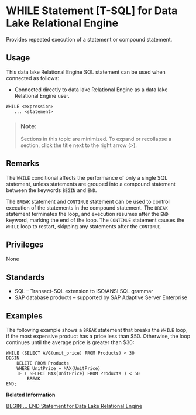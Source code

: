 <!-- loioa62903f784f2101580008b8c6fbdb47c -->

# WHILE Statement \[T-SQL\] for Data Lake Relational Engine

Provides repeated execution of a statement or compound statement.



<a name="loioa62903f784f2101580008b8c6fbdb47c__section_ovp_dvr_znb"/>

## Usage

This data lake Relational Engine SQL statement can be used when connected as follows:

-   Connected directly to data lake Relational Engine as a data lake Relational Engine user.



```
WHILE <expression>
   ... <statement>
```



> ### Note:  
> Sections in this topic are minimized. To expand or recollapse a section, click the title next to the right arrow \(*\>*\).



<a name="loioa62903f784f2101580008b8c6fbdb47c__IQ_Usage"/>

## Remarks

The `WHILE` conditional affects the performance of only a single SQL statement, unless statements are grouped into a compound statement between the keywords `BEGIN` and `END`.

The `BREAK` statement and `CONTINUE` statement can be used to control execution of the statements in the compound statement. The `BREAK` statement terminates the loop, and execution resumes after the `END` keyword, marking the end of the loop. The `CONTINUE` statement causes the `WHILE` loop to restart, skipping any statements after the `CONTINUE`.



<a name="loioa62903f784f2101580008b8c6fbdb47c__IQ_Permissions"/>

## Privileges

None



<a name="loioa62903f784f2101580008b8c6fbdb47c__IQ_Standards"/>

## Standards

-   SQL – Transact-SQL extension to ISO/ANSI SQL grammar
-   SAP database products – supported by SAP Adaptive Server Enterprise



<a name="loioa62903f784f2101580008b8c6fbdb47c__IQ_Examples"/>

## Examples

The following example shows a `BREAK` statement that breaks the `WHILE` loop, if the most expensive product has a price less than $50. Otherwise, the loop continues until the average price is greater than $30:

```
WHILE (SELECT AVG(unit_price) FROM Products) < 30 
BEGIN
	DELETE FROM Products
	WHERE UnitPrice = MAX(UnitPrice)
	IF ( SELECT MAX(UnitPrice) FROM Products ) < 50 
		BREAK
END;
```

**Related Information**  


[BEGIN … END Statement for Data Lake Relational Engine](begin-end-statement-for-data-lake-relational-engine-a6142de.md "Groups SQL statements together.")


